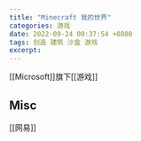 ```yaml
---
title: "Minecraft 我的世界"
categories: 游戏
date: 2022-09-24 00:37:54 +0800
tags: 创造 建筑 沙盒 游戏
excerpt: 
---
```




[[Microsoft]]旗下[[游戏]]






## Misc

[[网易]]

